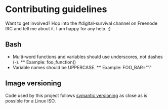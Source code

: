 # Contributing guidelines

Want to get involved? Hop into the #digital-survival channel on Freenode IRC and tell me about it. I am happy for any help. :)

## Bash

* Multi-word functions and variables should use underscores, not dashes (-).
** Example: foo_function()
* Variable names should be UPPERCASE.
** Example: FOO_BAR="1"

## Image versioning

Code used by this project follows [symantic versioning](http://semver.org/#semantic-versioning-200) as close as is possible for a Linux ISO.
